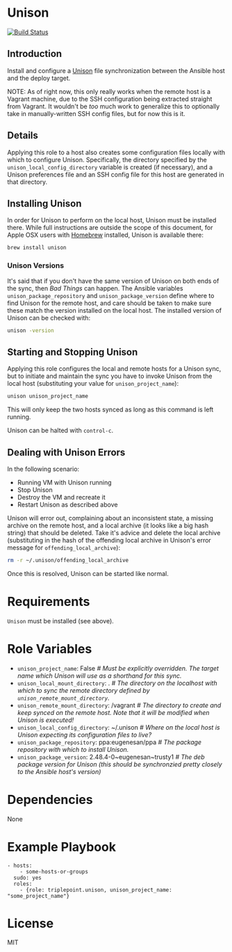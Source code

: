 # Unison
[![Build Status](https://travis-ci.org/triplepoint/ansible-unison.svg?branch=master)](https://travis-ci.org/triplepoint/ansible-unison)

## Introduction
Install and configure a [Unison](https://www.cis.upenn.edu/~bcpierce/unison/) file synchronization between the Ansible host and the deploy target.

NOTE: As of right now, this only really works when the remote host is a Vagrant machine, due to the SSH configuration being extracted straight from Vagrant.  It wouldn't be _too_ much work to generalize this to optionally take in manually-written SSH config files, but for now this is it.

## Details
Applying this role to a host also creates some configuration files locally with which to configure Unison.  Specifically, the directory specified by the `unison_local_config_directory` variable is created (if necessary), and a Unison preferences file and an SSH config file for this host are generated in that directory.

## Installing Unison
In order for Unison to perform on the local host, Unison must be installed there.  While full instructions are outside the scope of this document, for Apple OSX users with [Homebrew](http://brew.sh/) installed, Unison is available there:
``` bash
brew install unison
```

### Unison Versions
It's said that if you don't have the same version of Unison on both ends of the sync, then _Bad Things_ can happen.  The Ansible variables `unison_package_repository` and `unison_package_version` define where to find Unison for the remote host, and care should be taken to make sure these match the version installed on the local host.  The installed version of Unison can be checked with:
``` bash
unison -version
```

## Starting and Stopping Unison
Applying this role configures the local and remote hosts for a Unison sync, but to initiate and maintain the sync you have to invoke Unison from the local host (substituting your value for `unison_project_name`):
``` bash
unison unison_project_name
```

This will only keep the two hosts synced as long as this command is left running.

Unison can be halted with `control-c`.

## Dealing with Unison Errors
In the following scenario:
- Running VM with Unison running
- Stop Unison
- Destroy the VM and recreate it
- Restart Unison as described above

Unison will error out, complaining about an inconsistent state, a missing archive on the remote host, and a local archive (it looks like a big hash string) that should be deleted.  Take it's advice and delete the local archive (substituting in the hash of the offending local archive in Unison's error message for `offending_local_archive`):
``` bash
rm -r ~/.unison/offending_local_archive
```

Once this is resolved, Unison can be started like normal.

# Requirements
`Unison` must be installed (see above).

# Role Variables
- `unison_project_name`: False _# Must be explicitly overridden.  The target name which Unison will use as a shorthand for this sync._
- `unison_local_mount_directory`: . _# The directory on the localhost with which to sync the remote directory defined by `unison_remote_mount_directory`._
- `unison_remote_mount_directory`: /vagrant _# The directory to create and keep synced on the remote host.  Note that it will be modified when Unison is executed!_
- `unison_local_config_directory`: ~/.unison _# Where on the local host is Unison expecting its configuration files to live?_
- `unison_package_repository`: ppa:eugenesan/ppa _# The package repository with which to install Unison._
- `unison_package_version`: 2.48.4-0~eugenesan~trusty1 _# The deb package version for Unison (this should be synchronzied pretty closely to the Ansible host's version)_

# Dependencies
None

# Example Playbook
    - hosts:
        - some-hosts-or-groups
      sudo: yes
      roles:
        - {role: triplepoint.unison, unison_project_name: "some_project_name"}

# License
MIT
